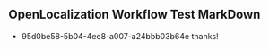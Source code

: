 ## OpenLocalization Workflow Test MarkDown
* 95d0be58-5b04-4ee8-a007-a24bbb03b64e thanks!

<!--HONumber=Jul16_HO5-->


